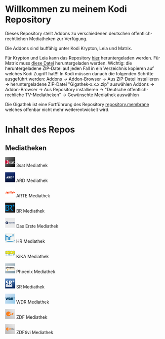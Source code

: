 # Willkommen zu meinem Kodi Repository

Dieses Repository stellt Addons zu verschiedenen deutschen öffentlich-rechtlichen Mediatheken zur Verfügung.

Die Addons sind lauffähig unter Kodi Krypton, Leia und Matrix.

Für Krypton und Leia kann das Repository [hier](https://raw.githubusercontent.com/68000a/Gigathek/master/Gigathek/Gigathek-1.0.0.zip) heruntergeladen werden.
Für Matrix muss [diese Datei](https://raw.githubusercontent.com/68000a/Gigathek/master/Gigathek/Gigathek-1.0.1.zip) heruntergeladen werden.
Wichtig: die heruntergeladene ZIP-Datei auf jeden Fall in ein Verzeichnis kopieren auf welches Kodi Zugriff hat!!!
In Kodi müssen danach die folgenden Schritte ausgeführt werden:
Addons -> Addon-Browser -> Aus ZIP-Datei installieren -> heruntergeladene ZIP-Datei "Gigathek-x.x.x.zip" auswählen
Addons -> Addon-Browser -> Aus Repository installieren -> "Deutsche öffentlich-rechliche TV-Mediatheken" -> Gewünschte Mediathek auswählen

Die Gigathek ist eine Fortführung des Repository [repository.membrane](https://github.com/prof-membrane/repository.membrane)
welches offenbar nicht mehr weiterentwickelt wird.


# Inhalt des Repos

## Mediatheken

<img src="https://github.com/68000a/Gigathek/blob/master/code/plugin.video.3satmediathek/icon.png?raw=true" width="32"> 3sat Mediathek

<img src="https://github.com/68000a/Gigathek/blob/master/code/plugin.video.ardmediathek_de/icon.png?raw=true" width="32"> ARD Mediathek

<img src="https://github.com/68000a/Gigathek/blob/master/code/plugin.video.artemediathek/icon.png?raw=true" width="32"> ARTE Mediathek

<img src="https://github.com/68000a/Gigathek/blob/master/code/plugin.video.brmediathek/icon.png?raw=true" width="32"> BR Mediathek

<img src="https://github.com/68000a/Gigathek/blob/master/code/plugin.video.daserstemediathek/icon.png?raw=true" width="32"> Das Erste Mediathek

<img src="https://github.com/68000a/Gigathek/blob/master/code/plugin.video.hrmediathek/icon.png?raw=true" width="32"> HR Mediathek

<img src="https://github.com/68000a/Gigathek/blob/master/code/plugin.video.kikamediathek/icon.png?raw=true" width="32"> KiKA Mediathek

<img src="https://github.com/68000a/Gigathek/blob/master/code/plugin.video.phoenixmediathek/icon.png?raw=true" width="32"> Phoenix Mediathek

<img src="https://github.com/68000a/Gigathek/blob/master/code/plugin.video.srmediathek/icon.png?raw=true" width="32"> SR Mediathek

<img src="https://github.com/68000a/Gigathek/blob/master/code/plugin.video.wdrmediathek/icon.png?raw=true" width="32"> WDR Mediathek

<img src="https://github.com/68000a/Gigathek/blob/master/code/plugin.video.zdf_de_lite/icon.png?raw=true" width="32"> ZDF Mediathek

<img src="https://github.com/68000a/Gigathek/blob/master/code/plugin.video.zdftivi/icon.png?raw=true" width="32"> ZDFtivi Mediathek
